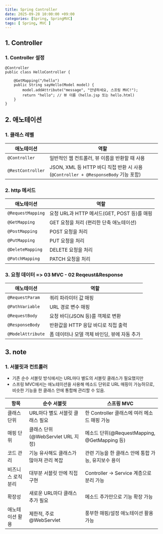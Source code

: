 ```yaml
---
title: Spring Controller
date: 2025-09-28 10:00:00 +09:00
categories: [Spring, SpringMVC]
tags: [ Spring, MVC ]
---
```


## 1. Controller
### 1. Controller 설정
```
@Controller
public class HelloController {

    @GetMapping("/hello")
    public String sayHello(Model model) {
        model.addAttribute("message", "안녕하세요, 스프링 MVC!");
        return "hello"; // 뷰 이름 (hello.jsp 또는 hello.html)
    }
}
```
## 2. 애노테이션
### 1. 클래스 레벨
| 애노테이션             | 역할                                                                   |
| ----------------- | -------------------------------------------------------------------- |
| `@Controller`     | 일반적인 웹 컨트롤러, 뷰 이름을 반환할 때 사용                                          |
| `@RestController` | JSON, XML 등 HTTP 바디 직접 반환 시 사용 (`@Controller + @ResponseBody` 기능 포함) |

### 2. http 메서드
| 애노테이션             | 역할                                |
| ----------------- | --------------------------------- |
| `@RequestMapping` | 요청 URL과 HTTP 메서드(GET, POST 등)를 매핑 |
| `@GetMapping`     | GET 요청을 처리 (편리한 단축 애노테이션)         |
| `@PostMapping`    | POST 요청을 처리                       |
| `@PutMapping`     | PUT 요청을 처리                        |
| `@DeleteMapping`  | DELETE 요청을 처리                     |
| `@PatchMapping`   | PATCH 요청을 처리                      |

### 3. 요청 데이터 => 03 MVC - 02 Reqeust&Response
| 애노테이션             | 역할                         |
| ----------------- | -------------------------- |
| `@RequestParam`   | 쿼리 파라미터 값 매핑               |
| `@PathVariable`   | URL 경로 변수 매핑               |
| `@RequestBody`    | 요청 바디(JSON 등)를 객체로 변환      |
| `@ResponseBody`   | 반환값을 HTTP 응답 바디로 직접 출력     |
| `@ModelAttribute` | 폼 데이터나 모델 객체 바인딩, 뷰에 자동 추가 |

## 3. note
### 1. 서블릿과 컨트롤러
- 기존 순수 서블릿 방식에서는 URL마다 별도의 서블릿 클래스가 필요했지만
- 스프링 MVC에서는 애노테이션을 사용해 메소드 단위로 URL 매핑이 가능하므로, 비슷한 기능을 한 클래스 안에 통합해 관리할 수 있음.

| 항목         | 순수 서블릿                     | 스프링 MVC                                |
| ---------- | -------------------------- | -------------------------------------- |
| 클래스 단위     | URL마다 별도 서블릿 클래스 필요        | 한 Controller 클래스에 여러 메소드 매핑 가능         |
| 매핑 단위      | 클래스 단위(@WebServlet URL 지정) | 메소드 단위(@RequestMapping, @GetMapping 등) |
| 코드 관리      | 기능 유사해도 클래스가 많아져 관리 복잡     | 관련 기능을 한 클래스 안에 통합 가능, 유지보수 용이         |
| 비즈니스 로직 분리 | 대부분 서블릿 안에 직접 구현           | Controller → Service 계층으로 분리 가능        |
| 확장성        | 새로운 URL마다 클래스 추가 필요        | 메소드 추가만으로 기능 확장 가능                     |
| 애노테이션 활용   | 제한적, 주로 @WebServlet        | 풍부한 매핑/설정 애노테이션 활용 가능                  |
